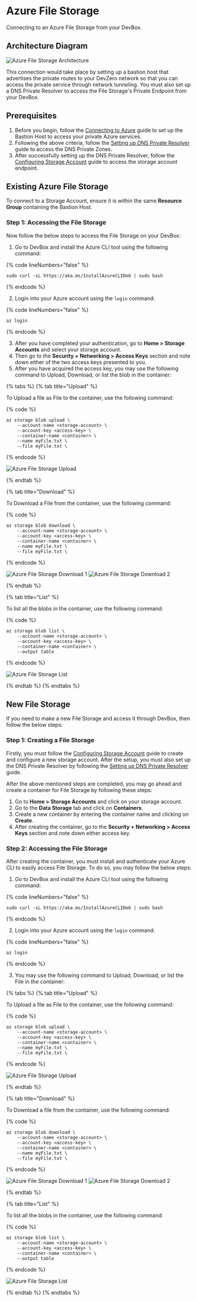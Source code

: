 # Azure File Storage

Connecting to an Azure File Storage from your DevBox.

## Architecture Diagram

![Azure File Storage Architecture](../../../.gitbook/assets/azure-blob-architecture.png)

This connection would take place by setting up a bastion host that advertises the private routes to your DevZero network so that you can access the private service through network tunneling. You must also set up a DNS Private Resolver to access the File Storage's Private Endpoint from your DevBox.

## Prerequisites

1. Before you begin, follow the [Connecting to Azure](../../existing-network/connecting-to-azure.md) guide to set up the Bastion Host to access your private Azure services.
2. Following the above criteria, follow the [Setting up DNS Private Resolver](./setting-up-dns-private-resolver.md) guide to access the DNS Private Zones.
3. After successfully setting up the DNS Private Resolver, follow the [Configuring Storage Account](./configuring-storage-account.md) guide to access the storage account endpoint.

## Existing Azure File Storage

To connect to a Storage Account, ensure it is within the same **Resource Group** containing the Bastion Host.

### Step 1: Accessing the File Storage

Now follow the below steps to access the File Storage on your DevBox:

1. Go to DevBox and install the Azure CLI tool using the following command:

{% code lineNumbers="false" %}
```
sudo curl -sL https://aka.ms/InstallAzureCLIDeb | sudo bash
```
{% endcode %}

2. Login into your Azure account using the `login` command:

{% code lineNumbers="false" %}
```
az login
```
{% endcode %}

3. After you have completed your authentication, go to **Home > Storage Accounts** and select your storage account.
4. Then go to the **Security + Networking > Access Keys** section and note down either of the two access keys presented to you.
5. After you have acquired the access key, you may use the following command to Upload, Download, or list the blob in the container:

{% tabs %}
{% tab title="Upload" %}

To Upload a file as File to the container, use the following command:

{% code %}
```
az storage blob upload \
    --account-name <storage-account> \
    --account-key <access-key> \
    --container-name <container> \
    --name myFile.txt \
    --file myFile.txt \
```
{% endcode %}

![Azure File Storage Upload](../../../.gitbook/assets/azure-blob-upload.png)

{% endtab %}

{% tab title="Download" %}

To Download a File from the container, use the following command:

{% code %}
```
az storage blob download \
    --account-name <storage-account> \
    --account-key <access-key> \
    --container-name <container> \
    --name myFile.txt \
    --file myFile.txt \
```
{% endcode %}

![Azure File Storage Download 1](../../../.gitbook/assets/azure-blob-download-1.png)
![Azure File Storage Download 2](../../../.gitbook/assets/azure-blob-download-2.png)

{% endtab %}

{% tab title="List" %}

To list all the blobs in the container, use the following command:

{% code %}
```
az storage blob list \
    --account-name <storage-account> \
    --account-key <access-key> \
    --container-name <container> \
    --output table
```
{% endcode %}

![Azure File Storage List](../../../.gitbook/assets/azure-blob-list.png)

{% endtab %}
{% endtabs %}

## New File Storage

If you need to make a new File Storage and access it through DevBox, then follow the below steps:

### Step 1: Creating a File Storage

Firstly, you must follow the [Configuring Storage Account](./configuring-storage-account.md) guide to create and configure a new storage account. After the setup, you must also set up the DNS Private Resolver by following the [Setting up DNS Private Resolver](./setting-up-dns-private-resolver.md) guide.

After the above mentioned steps are completed, you may go ahead and create a container for File Storage by following these steps:

1. Go to **Home > Storage Accounts** and click on your storage account.
2. Go to the **Data Storage** tab and click on **Containers**.
3. Create a new container by entering the container name and clicking on **Create**.
4. After creating the container, go to the **Security + Networking > Access Keys** section and note down either access key.

### Step 2: Accessing the File Storage

After creating the container, you must install and authenticate your Azure CLI to easily access File Storage. To do so, you may follow the below steps:

1. Go to DevBox and install the Azure CLI tool using the following command:

{% code lineNumbers="false" %}
```
sudo curl -sL https://aka.ms/InstallAzureCLIDeb | sudo bash
```
{% endcode %}

2. Login into your Azure account using the `login` command:

{% code lineNumbers="false" %}
```
az login
```
{% endcode %}

3. You may use the following command to Upload, Download, or list the File in the container:

{% tabs %}
{% tab title="Upload" %}

To Upload a file as File to the container, use the following command:

{% code %}
```
az storage blob upload \
    --account-name <storage-account> \
    --account-key <access-key> \
    --container-name <container> \
    --name myFile.txt \
    --file myFile.txt \
```
{% endcode %}

![Azure File Storage Upload](../../../.gitbook/assets/azure-blob-upload.png)

{% endtab %}

{% tab title="Download" %}

To Download a file from the container, use the following command:

{% code %}
```
az storage blob download \
    --account-name <storage-account> \
    --account-key <access-key> \
    --container-name <container> \
    --name myFile.txt \
    --file myFile.txt \
```
{% endcode %}

![Azure File Storage Download 1](../../../.gitbook/assets/azure-blob-download-1.png)
![Azure File Storage Download 2](../../../.gitbook/assets/azure-blob-download-2.png)

{% endtab %}

{% tab title="List" %}

To list all the blobs in the container, use the following command:

{% code %}
```
az storage blob list \
    --account-name <storage-account> \
    --account-key <access-key> \
    --container-name <container> \
    --output table
```
{% endcode %}

![Azure File Storage List](../../../.gitbook/assets/azure-blob-list.png)

{% endtab %}
{% endtabs %}
